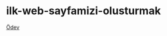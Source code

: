 # ilk-web-sayfamizi-olusturmak #

[Ödev](https://github.com/HakkiErk/ilk-web-sayfamizi-olustutmak.git)